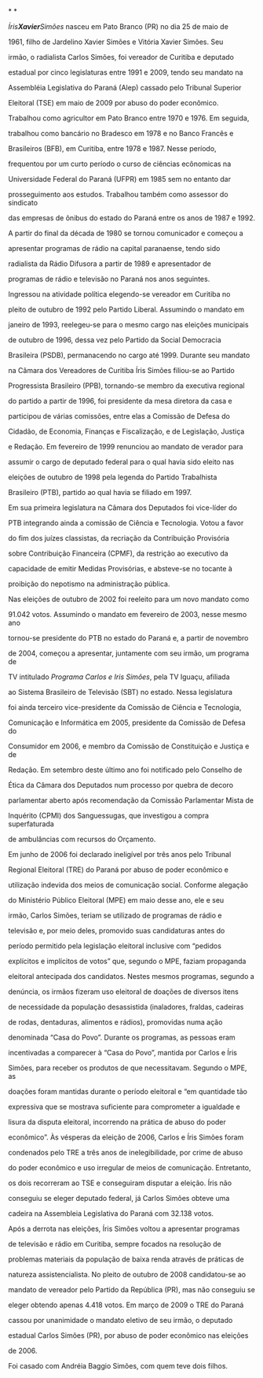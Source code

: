 

* *



*Íris**Xavier**Simões* nasceu em Pato Branco (PR) no dia 25 de maio de

1961, filho de Jardelino Xavier Simões e Vitória Xavier Simões. Seu

irmão, o radialista Carlos Simões, foi vereador de Curitiba e deputado

estadual por cinco legislaturas entre 1991 e 2009, tendo seu mandato na

Assembléia Legislativa do Paraná (Alep) cassado pelo Tribunal Superior

Eleitoral (TSE) em maio de 2009 por abuso do poder econômico.



Trabalhou como agricultor em Pato Branco entre 1970 e 1976. Em seguida,

trabalhou como bancário no Bradesco em 1978 e no Banco Francês e

Brasileiros (BFB), em Curitiba, entre 1978 e 1987. Nesse período,

frequentou por um curto período o curso de ciências ecônomicas na

Universidade Federal do Paraná (UFPR) em 1985 sem no entanto dar

prosseguimento aos estudos. Trabalhou também como assessor do sindicato

das empresas de ônibus do estado do Paraná entre os anos de 1987 e 1992.

A partir do final da década de 1980 se tornou comunicador e começou a

apresentar programas de rádio na capital paranaense, tendo sido

radialista da Rádio Difusora a partir de 1989 e apresentador de

programas de rádio e televisão no Paraná nos anos seguintes.



Ingressou na atividade política elegendo-se vereador em Curitiba no

pleito de outubro de 1992 pelo Partido Liberal. Assumindo o mandato em

janeiro de 1993, reelegeu-se para o mesmo cargo nas eleições municipais

de outubro de 1996, dessa vez pelo Partido da Social Democracia

Brasileira (PSDB), permanacendo no cargo até 1999. Durante seu mandato

na Câmara dos Vereadores de Curitiba Íris Simões filiou-se ao Partido

Progressista Brasileiro (PPB), tornando-se membro da executiva regional

do partido a partir de 1996, foi presidente da mesa diretora da casa e

participou de várias comissões, entre elas a Comissão de Defesa do

Cidadão, de Economia, Finanças e Fiscalização, e de Legislação, Justiça

e Redação. Em fevereiro de 1999 renunciou ao mandato de verador para

assumir o cargo de deputado federal para o qual havia sido eleito nas

eleições de outubro de 1998 pela legenda do Partido Trabalhista

Brasileiro (PTB), partido ao qual havia se filiado em 1997.



Em sua primeira legislatura na Câmara dos Deputados foi vice-líder do

PTB integrando ainda a comissão de Ciência e Tecnologia. Votou a favor

do fim dos juízes classistas, da recriação da Contribuição Provisória

sobre Contribuição Financeira (CPMF), da restrição ao executivo da

capacidade de emitir Medidas Provisórias, e absteve-se no tocante à

proibição do nepotismo na administração pública.



Nas eleições de outubro de 2002 foi reeleito para um novo mandato como

91.042 votos. Assumindo o mandato em fevereiro de 2003, nesse mesmo ano

tornou-se presidente do PTB no estado do Paraná e, a partir de novembro

de 2004, começou a apresentar, juntamente com seu irmão, um programa de

TV intitulado *Programa Carlos e Iris Simões*, pela TV Iguaçu, afiliada

ao Sistema Brasileiro de Televisão (SBT) no estado. Nessa legislatura

foi ainda terceiro vice-presidente da Comissão de Ciência e Tecnologia,

Comunicação e Informática em 2005, presidente da Comissão de Defesa do

Consumidor em 2006, e membro da Comissão de Constituição e Justiça e de

Redação. Em setembro deste último ano foi notificado pelo Conselho de

Ética da Câmara dos Deputados num processo por quebra de decoro

parlamentar aberto após recomendação da Comissão Parlamentar Mista de

Inquérito (CPMI) dos Sanguessugas, que investigou a compra superfaturada

de ambulâncias com recursos do Orçamento.



Em junho de 2006 foi declarado ineligível por três anos pelo Tribunal

Regional Eleitoral (TRE) do Paraná por abuso de poder econômico e

utilização indevida dos meios de comunicação social. Conforme alegação

do Ministério Público Eleitoral (MPE) em maio desse ano, ele e seu

irmão, Carlos Simões, teriam se utilizado de programas de rádio e

televisão e, por meio deles, promovido suas candidaturas antes do

período permitido pela legislação eleitoral inclusive com “pedidos

explícitos e implícitos de votos” que, segundo o MPE, faziam propaganda

eleitoral antecipada dos candidatos. Nestes mesmos programas, segundo a

denúncia, os irmãos fizeram uso eleitoral de doações de diversos itens

de necessidade da população desassistida (inaladores, fraldas, cadeiras

de rodas, dentaduras, alimentos e rádios), promovidas numa ação

denominada “Casa do Povo”. Durante os programas, as pessoas eram

incentivadas a comparecer à “Casa do Povo”, mantida por Carlos e Íris

Simões, para receber os produtos de que necessitavam. Segundo o MPE, as

doações foram mantidas durante o período eleitoral e “em quantidade tão

expressiva que se mostrava suficiente para comprometer a igualdade e

lisura da disputa eleitoral, incorrendo na prática de abuso do poder

econômico”. Às vésperas da eleição de 2006, Carlos e Íris Simões foram

condenados pelo TRE a três anos de inelegibilidade, por crime de abuso

do poder econômico e uso irregular de meios de comunicação. Entretanto,

os dois recorreram ao TSE e conseguiram disputar a eleição. Íris não

conseguiu se eleger deputado federal, já Carlos Simões obteve uma

cadeira na Assembleia Legislativa do Paraná com 32.138 votos.



Após a derrota nas eleições, Íris Simões voltou a apresentar programas

de televisão e rádio em Curitiba, sempre focados na resolução de

problemas materiais da população de baixa renda através de práticas de

natureza assistencialista. No pleito de outubro de 2008 candidatou-se ao

mandato de vereador pelo Partido da República (PR), mas não conseguiu se

eleger obtendo apenas 4.418 votos. Em março de 2009 o TRE do Paraná

cassou por unanimidade o mandato eletivo de seu irmão, o deputado

estadual Carlos Simões (PR), por abuso de poder econômico nas eleições

de 2006.



Foi casado com Andréia Baggio Simões, com quem teve dois filhos.



 



